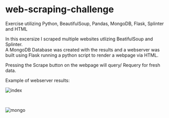 # web-scraping-challenge
Exercise utilizing Python, BeautifulSoup, Pandas, MongoDB, Flask, Splinter and HTML

In this excersize I scraped multiple websites utlizing BeatifulSoup and Splinter.  
A MongoDB Database was created with the results and a webserver was built using Flask running a python script
to render a webpage via HTML.

Pressing the Scrape button on the webpage will query/ Requery for fresh data.

Example of webserver results:

![index](https://github.com/ajhibshman/Web-Sraping-Challenge/blob/main/images/index.PNG)

<br>

![mongo](https://github.com/ajhibshman/Web-Sraping-Challenge/blob/main/images/mongodb.PNG)

